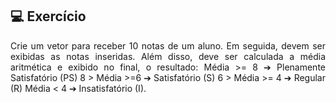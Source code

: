 ## 💻 Exercício
<div style="text-align: justify;">
Crie um vetor para receber 10 notas de um aluno. Em seguida, devem ser exibidas as notas inseridas. Além disso, deve ser calculada a média aritmética e exibido no final, o resultado: Média >= 8 ➔ Plenamente Satisfatório (PS) 8 > Média >=6 ➔ Satisfatório (S) 6 > Média >= 4 ➔ Regular (R) Média < 4 ➔ Insatisfatório (I).
</div>
